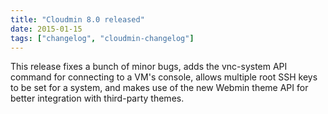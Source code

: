 ```yaml
---
title: "Cloudmin 8.0 released"
date: 2015-01-15
tags: ["changelog", "cloudmin-changelog"]
---
```


This release fixes a bunch of minor bugs, adds the vnc-system API command for connecting to a VM's console, allows multiple root SSH keys to be set for a system, and makes use of the new Webmin theme API for better integration with third-party themes.
